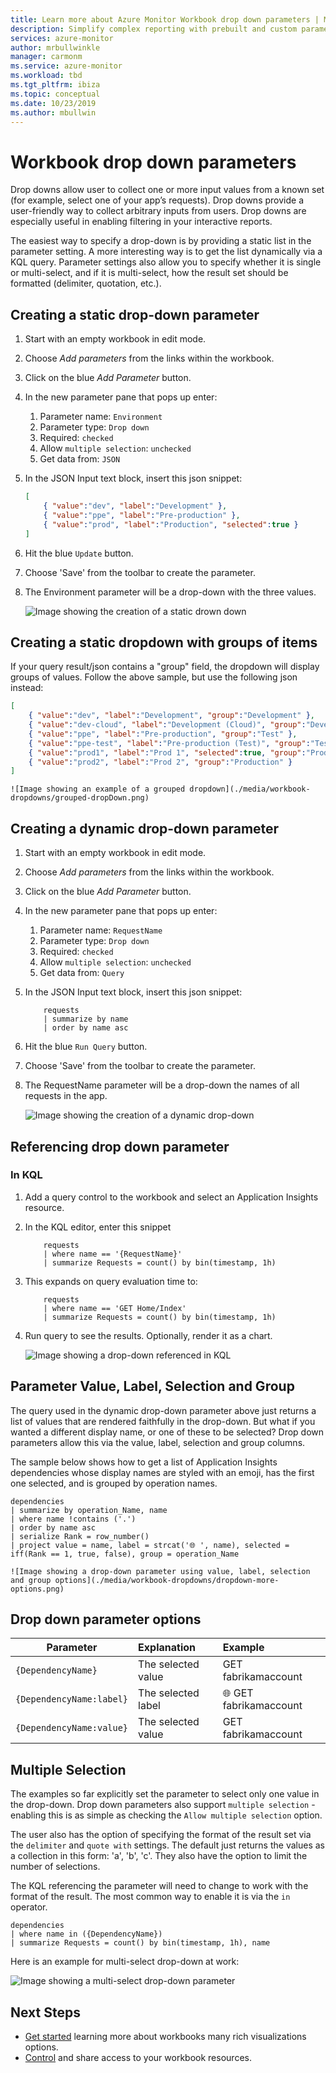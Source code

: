```yaml
---
title: Learn more about Azure Monitor Workbook drop down parameters | Microsoft docs
description: Simplify complex reporting with prebuilt and custom parameterized workbooks containing dropdown parameters
services: azure-monitor
author: mrbullwinkle
manager: carmonm
ms.service: azure-monitor
ms.workload: tbd
ms.tgt_pltfrm: ibiza
ms.topic: conceptual
ms.date: 10/23/2019
ms.author: mbullwin
---
```


# Workbook drop down parameters

Drop downs allow user to collect one or more input values from a known set (for example, select one of your app’s requests). Drop downs provide a user-friendly way to collect arbitrary inputs from users. Drop downs are especially useful in enabling filtering in your interactive reports. 

The easiest way to specify a drop-down is by providing a static list in the parameter setting. A more interesting way is to get the list dynamically via a KQL query. Parameter settings also allow you to specify whether it is single or multi-select, and if it is multi-select, how the result set should be formatted (delimiter, quotation, etc.).

## Creating a static drop-down parameter

1. Start with an empty workbook in edit mode.
2. Choose _Add parameters_ from the links within the workbook.
3. Click on the blue _Add Parameter_ button.
4. In the new parameter pane that pops up enter:
    1. Parameter name: `Environment`
    2. Parameter type: `Drop down`
    3. Required: `checked`
    4. Allow `multiple selection`: `unchecked`
    5. Get data from: `JSON`
5. In the JSON Input text block, insert this json snippet:
    ```json
    [
        { "value":"dev", "label":"Development" },
        { "value":"ppe", "label":"Pre-production" },
        { "value":"prod", "label":"Production", "selected":true }
    ]
    ```
6. Hit the blue `Update` button.
7. Choose 'Save' from the toolbar to create the parameter.
8. The Environment parameter will be a drop-down with the three values.

    ![Image showing the creation of a static drown down](./media/workbook-dropdowns/dropdown-create.png)

## Creating a static dropdown with groups of items
If your query result/json contains a "group" field, the dropdown will display groups of values. Follow the above sample, but use the following json instead:
```json
[
    { "value":"dev", "label":"Development", "group":"Development" },
    { "value":"dev-cloud", "label":"Development (Cloud)", "group":"Development" },
    { "value":"ppe", "label":"Pre-production", "group":"Test" },
    { "value":"ppe-test", "label":"Pre-production (Test)", "group":"Test" },
    { "value":"prod1", "label":"Prod 1", "selected":true, "group":"Production" },
    { "value":"prod2", "label":"Prod 2", "group":"Production" }
]
```
    ![Image showing an example of a grouped dropdown](./media/workbook-dropdowns/grouped-dropDown.png)


## Creating a dynamic drop-down parameter
1. Start with an empty workbook in edit mode.
2. Choose _Add parameters_ from the links within the workbook.
3. Click on the blue _Add Parameter_ button.
4. In the new parameter pane that pops up enter:
    1. Parameter name: `RequestName`
    2. Parameter type: `Drop down`
    3. Required: `checked`
    4. Allow `multiple selection`: `unchecked`
    5. Get data from: `Query`
5. In the JSON Input text block, insert this json snippet:

    ```kusto
        requests
        | summarize by name
        | order by name asc
    ```
1. Hit the blue `Run Query` button.
2. Choose 'Save' from the toolbar to create the parameter.
3. The RequestName parameter will be a drop-down the names of all requests in the app.

    ![Image showing the creation of a dynamic drop-down](./media/workbook-dropdowns/dropdown-dynamic.png)

## Referencing drop down parameter
### In KQL
1. Add a query control to the workbook and select an Application Insights resource.
2. In the KQL editor, enter this snippet

    ```kusto
        requests
        | where name == '{RequestName}'
        | summarize Requests = count() by bin(timestamp, 1h)

    ```
3. This expands on query evaluation time to:

    ```kusto
        requests
        | where name == 'GET Home/Index'
        | summarize Requests = count() by bin(timestamp, 1h)
    ```

4. Run query to see the results. Optionally, render it as a chart.

    ![Image showing a drop-down referenced in KQL](./media/workbook-dropdowns/dropdown-reference.png)


## Parameter Value, Label, Selection and Group
The query used in the dynamic drop-down parameter above just returns a list of values that are rendered faithfully in the drop-down. But what if you wanted a different display name, or one of these to be selected? Drop down parameters allow this via the value, label, selection and group columns.

The sample below shows how to get a list of Application Insights dependencies whose display names are styled with an emoji, has the first one selected, and is grouped by  operation names.

```kusto
dependencies
| summarize by operation_Name, name
| where name !contains ('.')
| order by name asc
| serialize Rank = row_number()
| project value = name, label = strcat('🌐 ', name), selected = iff(Rank == 1, true, false), group = operation_Name
```
    ![Image showing a drop-down parameter using value, label, selection and group options](./media/workbook-dropdowns/dropdown-more-options.png)


## Drop down parameter options
| Parameter | Explanation | Example |
| ------------- |:-------------|:-------------|
| `{DependencyName}` | The selected value | GET fabrikamaccount |
| `{DependencyName:label}` | The selected label | 🌐 GET fabrikamaccount |
| `{DependencyName:value}` | The selected value | GET fabrikamaccount |

## Multiple Selection
The examples so far explicitly set the parameter to select only one value in the drop-down. Drop down parameters also support `multiple selection` - enabling this is as simple as checking the `Allow multiple selection` option. 

The user also has the option of specifying the format of the result set via the `delimiter` and `quote with` settings. The default just returns the values as a collection in this form: 'a', 'b', 'c'. They also have the option to limit the number of selections.

The KQL referencing the parameter will need to change to work with the format of the result. The most common way to enable it is via the `in` operator.

```kusto
dependencies
| where name in ({DependencyName})
| summarize Requests = count() by bin(timestamp, 1h), name
```

Here is an example for multi-select drop-down at work:

![Image showing a multi-select drop-down parameter](./media/workbook-dropdowns/dropdown-multiselect.png)

## Next Steps

* [Get started](workbooks-visualizations.md) learning more about workbooks many rich visualizations options.
* [Control](workbooks-access-control.md) and share access to your workbook resources.

